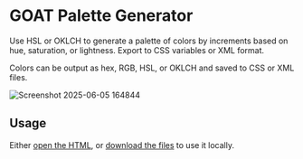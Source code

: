 # GOAT Palette Generator

 Use HSL or OKLCH to generate a palette of colors by increments based on hue, saturation, or lightness. Export to CSS variables or XML format.

Colors can be output as hex, RGB, HSL, or OKLCH and saved to CSS or XML files.

![Screenshot 2025-06-05 164844](https://github.com/user-attachments/assets/0a0085a5-bab7-4664-987e-42050f8a4468)

## Usage

Either [open the HTML](https://rawcdn.githack.com/dcog989/GOAT-Palette-Generator/b3050b55c1a0c15e14264b67bbc3378ef8f116d2/Goat%20Palette%20Generator.html), or [download the files](https://github.com/dcog989/GOAT-Palette-Generator/archive/refs/heads/main.zip) to use it locally.

